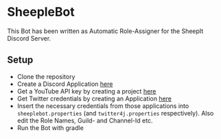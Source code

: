# SheepleBot

This Bot has been written as Automatic Role-Assigner for the SheepIt Discord Server.

## Setup
* Clone the repository
* Create a Discord Application [here](https://discordapp.com/developers/applications/me)
* Get a YouTube API key by creating a project [here](https://console.developers.google.com/projectcreate?organizationId=0)
* Get Twitter credentials by creating an Application [here](https://apps.twitter.com/)
* Insert the necessary credentials from those applications into `sheeplebot.properties` (and `twitter4j.properties` respectively). Also edit the Role Names, Guild- and Channel-Id etc.
* Run the Bot with gradle
